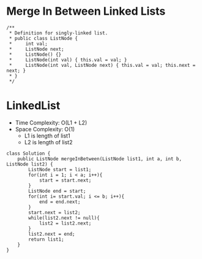 # Merge In Between Linked Lists

```
/**
 * Definition for singly-linked list.
 * public class ListNode {
 *     int val;
 *     ListNode next;
 *     ListNode() {}
 *     ListNode(int val) { this.val = val; }
 *     ListNode(int val, ListNode next) { this.val = val; this.next = next; }
 * }
 */
```

# LinkedList

- Time Complexity: O(L1 + L2)
- Space Complexity: O(1)
  - L1 is length of list1
  - L2 is length of list2

```
class Solution {
    public ListNode mergeInBetween(ListNode list1, int a, int b, ListNode list2) {
        ListNode start = list1;
        for(int i = 1; i < a; i++){
            start = start.next;
        }
        ListNode end = start;
        for(int i= start.val; i <= b; i++){
            end = end.next;
        }
        start.next = list2;
        while(list2.next != null){
            list2 = list2.next;
        }
        list2.next = end;
        return list1;
    }
}
```
